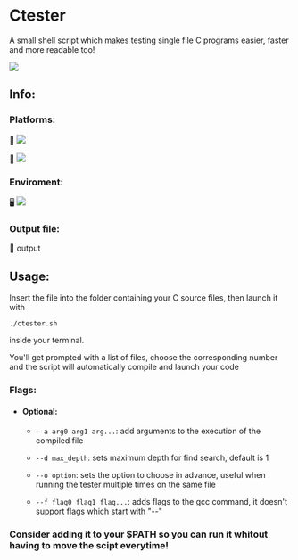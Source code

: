 # Ctester
A small shell script which makes testing single file C programs easier, faster and more readable too!

<img src="https://img.shields.io/badge/Tools-experimenting-blueviolet" />

## Info:

### Platforms:

 🍏 <img src="https://img.shields.io/badge/MacOs-working-brightgreen" />


 🐧 <img src="https://img.shields.io/badge/Linux-working-brightgreen" />

### Enviroment:

 🖥️ <img src="https://img.shields.io/badge/C-gcc-blueviolet" />

### Output file:

 📄 output

## Usage:

Insert the file into the folder containing your C source files, then launch it with     

    ./ctester.sh
    
inside your terminal.

You'll get prompted with a list of files, choose the corresponding number and the script will automatically compile and launch your code

### Flags:

 - #### Optional:
    
    * `--a arg0 arg1 arg...`: add arguments to the execution of the compiled file
    
    * `--d max_depth`: sets maximum depth for find search, default is 1
    
    * `--o option`: sets the option to choose in advance, useful when running the tester multiple times on the same file
    
    * `--f flag0 flag1 flag...`: adds flags to the gcc command, it doesn't support flags which start with "--"
    
### Consider adding it to your $PATH so you can run it whitout having to move the scipt everytime!
